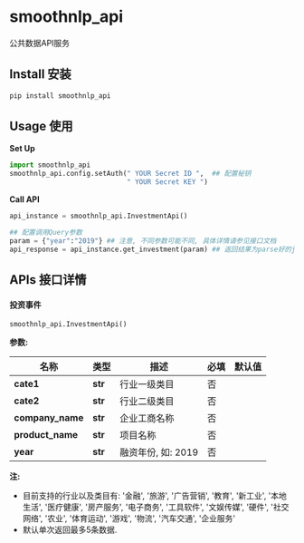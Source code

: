 # smoothnlp_api
公共数据API服务

## Install 安装
```python
pip install smoothnlp_api
```

## Usage 使用
**Set Up**
```python
import smoothnlp_api
smoothnlp_api.config.setAuth(" YOUR Secret ID ",  ## 配置秘钥
                             " YOUR Secret KEY ")
```

**Call API**
```python
api_instance = smoothnlp_api.InvestmentApi()

## 配置调用Query参数
param = {"year":"2019"} ## 注意, 不同参数可能不同, 具体详情请参见接口文档
api_response = api_instance.get_investment(param) ## 返回结果为parse好的json格式, 大部分为python原生dict
```


## APIs 接口详情
#### 投资事件
`smoothnlp_api.InvestmentApi()`

**参数:** 

名称 | 类型 | 描述  | 必填  | 默认值
------------- | ------------- | ------------- | ------------- | -------------
 **cate1** | **str**| 行业一级类目 | 否 | 
 **cate2** | **str**| 行业二级类目 | 否 | 
 **company_name** | **str**| 企业工商名称 | 否 | 
 **product_name** | **str**| 项目名称 | 否 | 
 **year** | **str**| 融资年份, 如: 2019 | 否 | 
 
 **注:**
* 目前支持的行业以及类目有: '金融', '旅游', '广告营销', '教育', '新工业', '本地生活', '医疗健康', '房产服务', '电子商务', '工具软件', '文娱传媒', '硬件', '社交网络', '农业', '体育运动', '游戏', '物流', '汽车交通', '企业服务'
* 默认单次返回最多5条数据. 